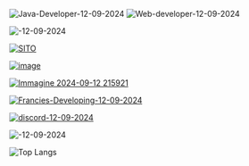 ![Java-Developer-12-09-2024](https://github.com/user-attachments/assets/aa1425ab-4166-4460-bb00-e4317f422ac8)
![Web-developer-12-09-2024](https://github.com/user-attachments/assets/64b701a3-cd34-446e-bc5a-89ca3b9dded3)

![-12-09-2024](https://github.com/user-attachments/assets/550907f3-0090-453b-a80a-f3cd96945f72)

[![SITO](https://github.com/user-attachments/assets/d3de9957-a578-425d-b895-896cbdb3d3bc)](https://francescoferrara.it/mc/index.php)

[![image](https://github.com/user-attachments/assets/0ebaca88-a17a-4489-99b5-d0ef53f076ec)](https://builtbybit.com/members/francies.492319/)

[![Immagine 2024-09-12 215921](https://github.com/user-attachments/assets/94bb65ff-c844-44ab-a718-081ecc297ab9)](https://www.spigotmc.org/members/arroghandi.1729387/)

[![Francies-Developing-12-09-2024](https://github.com/user-attachments/assets/d87d9388-65dc-4afe-8edc-96af6fcc640a)](https://discord.com/invite/cdXbepfwAj)

[![discord-12-09-2024](https://github.com/user-attachments/assets/7ccce348-213a-4b6d-8234-3eb8330d4ddd)](https://discord.com/users/912378209679601734)

![-12-09-2024](https://github.com/user-attachments/assets/550907f3-0090-453b-a80a-f3cd96945f72)

![Top Langs](https://github-readme-stats.vercel.app/api/top-langs/?username=Franc1es&hide_progress=false&theme=dark)
